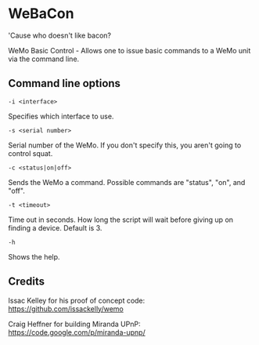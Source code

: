 WeBaCon
===

'Cause who doesn't like bacon?

WeMo Basic Control - Allows one to issue basic commands to a WeMo unit via the command line.

Command line options
---
```
-i <interface>
```
Specifies which interface to use.

```
-s <serial number>
```
Serial number of the WeMo.  If you don't specify this, you aren't going to control squat.

```
-c <status|on|off>
```
Sends the WeMo a command.  Possible commands are "status", "on", and "off".

```
-t <timeout>
```
Time out in seconds.  How long the script will wait before giving up on finding a device.  Default is 3.

```
-h
```
Shows the help.

Credits
---
Issac Kelley for his proof of concept code:  
https://github.com/issackelly/wemo

Craig Heffner for building Miranda UPnP:  
https://code.google.com/p/miranda-upnp/
